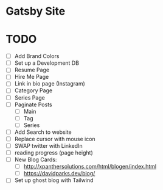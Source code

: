 # Gatsby Site

# TODO

- [ ] Add Brand Colors
- [ ] Set up a Development DB
- [ ] Resume Page
- [ ] Hire Me Page
- [ ] Link in bio page (Instagram)
- [ ] Category Page
- [ ] Series Page
- [ ] Paginate Posts
  - [ ] Main
  - [ ] Tag
  - [ ] Series
- [ ] Add Search to website
- [ ] Replace cursor with mouse icon
- [ ] SWAP twitter with LinkedIn
- [ ] reading progress (page height)
- [ ] New Blog Cards:
  - [ ] <http://xpanthersolutions.com/html/blogen/index.html>
  - [ ] <https://davidparks.dev/blog/>
- [ ] Set up ghost blog with Tailwind
